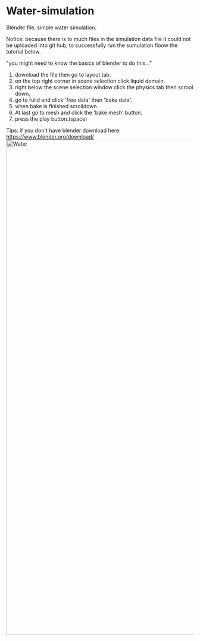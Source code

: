 # Water-simulation
Blender file, simple water simulation.

Notice: because there is to much files in the simulation data file it could not be uploaded into git hub, to successfully run the sumulation floow the tutorial below.

"you might need to know the basics of blender to do this..."

1. download the file then go to layout tab.
2. on the top right corner in scene selection click liquid domain.
3. right below the scene selection window click the physics tab then scrool down,
4. go to fulid and click 'free data' then 'bake data'.
5. when bake is finished scrolldown.
6. At last go to mesh and click the 'bake mesh' button.
7. press the play button.(space)

Tips: if you don't have blender download here: https://www.blender.org/download/
<img width="1332" alt="Water" src="https://github.com/S0L0STUDI0/Water-simulation/assets/147620785/4f98410f-99db-4b6f-bada-39210f925f12">
